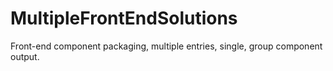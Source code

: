# MultipleFrontEndSolutions
Front-end component packaging, multiple entries, single, group component output.
